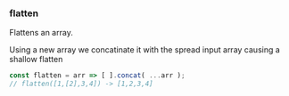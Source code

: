 ### flatten

Flattens an array.

Using a new array we concatinate it with the spread input array causing a shallow flatten

```js
const flatten = arr => [ ].concat( ...arr );
// flatten([1,[2],3,4]) -> [1,2,3,4]
```
